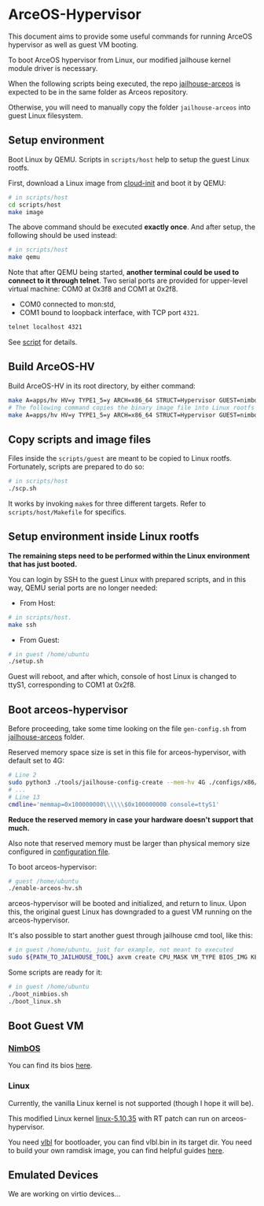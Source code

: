# ArceOS-Hypervisor

This document aims to provide some useful commands for running ArceOS hypervisor as well as guest VM booting.

To boot ArceOS hypervisor from Linux, our modified jailhouse kernel module driver is necessary. 

When the following scripts being executed, the repo [jailhouse-arceos](https://github.com/arceos-hypervisor/jailhouse-arceos) is expected to be in the same folder as Arceos repository.

Otherwise, you will need to manually copy the folder `jailhouse-arceos` into guest Linux filesystem.

## Setup environment 

Boot Linux by QEMU. Scripts in `scripts/host` help to setup the guest Linux rootfs.

First, download a Linux image from [cloud-init](https://cloud-init.io/) and boot it by QEMU:

```bash
# in scripts/host
cd scripts/host
make image
```

The above command should be executed **exactly once**. And after setup, the following should be used instead:

```bash
# in scripts/host
make qemu
```

Note that after QEMU being started, **another terminal could be used to connect to it through telnet**. Two serial ports are provided for upper-level virtual machine: COM0 at 0x3f8 and COM1 at 0x2f8.

* COM0 connected to mon:std,
* COM1 bound to loopback interface, with TCP port `4321`.

```bash
telnet localhost 4321
```

See [script](scripts/host/Makefile) for details.

## Build ArceOS-HV

Build ArceOS-HV in its root directory, by either command:

```bash
make A=apps/hv HV=y TYPE1_5=y ARCH=x86_64 STRUCT=Hypervisor GUEST=nimbos LOG=debug SMP=2 build
# The following command copies the binary image file into Linux rootfs automatically.
make A=apps/hv HV=y TYPE1_5=y ARCH=x86_64 STRUCT=Hypervisor GUEST=nimbos LOG=debug SMP=2 scp_linux
```

## Copy scripts and image files

Files inside the `scripts/guest` are meant to be copied to Linux rootfs. Fortunately, scripts are prepared to do so:

```bash
# in scripts/host
./scp.sh
```

It works by invoking `make`s for three different targets. Refer to `scripts/host/Makefile` for specifics.

## Setup environment inside Linux rootfs

**The remaining steps need to be performed within the Linux environment that has just booted.**

You can login by SSH to the guest Linux with prepared scripts, and in this way, QEMU serial ports are no longer needed:

* From Host:

```bash
# in scripts/host. 
make ssh
```

* From Guest:

```bash
# in guest /home/ubuntu
./setup.sh
```

Guest will reboot, and after which, console of host Linux is changed to ttyS1, corresponding to COM1 at 0x2f8.

## Boot arceos-hypervisor

Before proceeding, take some time looking on the file `gen-config.sh` from [jailhouse-arceos](https://github.com/arceos-hypervisor/jailhouse-arceos) folder.

Reserved memory space size is set in this file for arceos-hypervisor, with default set to 4G:

```bash
# Line 2
sudo python3 ./tools/jailhouse-config-create --mem-hv 4G ./configs/x86/qemu-arceos.c
# ...
# Line 13
cmdline='memmap=0x100000000\\\\\\$0x100000000 console=ttyS1'
```
**Reduce the reserved memory in case your hardware doesn't support that much.**

Also note that reserved memory must be larger than physical memory size configured in [configuration file](modules/axconfig/src/platform/pc-x86-hv-type15.toml).

To boot arceos-hypervisor:

```bash
# guest /home/ubuntu
./enable-arceos-hv.sh
```

arceos-hypervisor will be booted and initialized, and return to linux. Upon this, the original guest Linux has downgraded to a guest VM running on the arceos-hypervisor.

It's also possible to start another guest through jailhouse cmd tool, like this:

```bash
# in guest /home/ubuntu, just for example, not meant to executed
sudo ${PATH_TO_JAILHOUSE_TOOL} axvm create CPU_MASK VM_TYPE BIOS_IMG KERNEL_IMG RAMDISK_IMG
```

Some scripts are ready for it:

```bash
# in guest /home/ubuntu
./boot_nimbios.sh
./boot_linux.sh
```

## Boot Guest VM

### [NimbOS](https://github.com/equation314/nimbos)
You can find its bios [here](apps/hv/guest/nimbos/bios).

### Linux
Currently, the vanilla Linux kernel is not supported (though I hope it will be).

This modified Linux kernel [linux-5.10.35](https://github.com/arceos-hypervisor/linux-5.10.35-rt/tree/tracing) with RT patch can run on arceos-hypervisor.

You need [vlbl](apps/hv/guest/vlbl) for bootloader, you can find vlbl.bin in its target dir.
You need to build your own ramdisk image, you can find helpful guides [here](https://github.com/OS-F-4/usr-intr/blob/main/ppt/%E5%B1%95%E7%A4%BA%E6%96%87%E6%A1%A3/linux-kernel.md#%E5%88%9B%E5%BB%BA%E6%96%87%E4%BB%B6%E7%B3%BB%E7%BB%9F%E4%BB%A5busybox%E4%B8%BA%E4%BE%8B).

## Emulated Devices

We are working on virtio devices...

